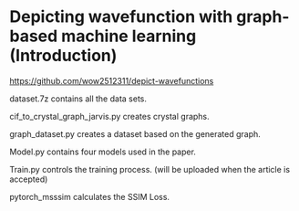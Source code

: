 # Depicting wavefunction with graph-based machine learning (Introduction)
https://github.com/wow2512311/depict-wavefunctions

dataset.7z contains all the data sets.

cif_to_crystal_graph_jarvis.py creates crystal graphs.

graph_dataset.py creates a dataset based on the generated graph.

Model.py contains four models used in the paper.

Train.py controls the training process. (will be uploaded when the article is accepted)

pytorch_msssim calculates the SSIM Loss.





